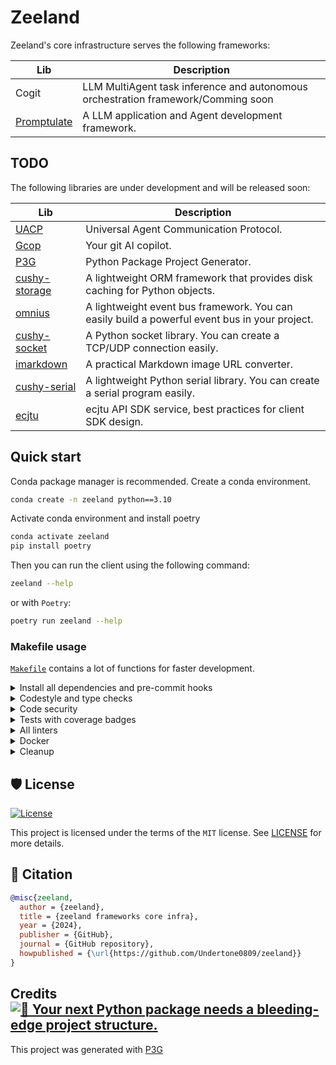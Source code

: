 # Zeeland

Zeeland's core infrastructure serves the following frameworks:

| Lib                                             | Description                                                                                             |
|--------------------------------------------------------------|---------------------------------------------------------------------------------------------------------|
| Cogit   | LLM MultiAgent task inference and autonomous orchestration framework/Comming soon                                                      |
| [Promptulate](https://github.com/Undertone0809/promptulate)   | A LLM application and Agent development framework.                                                      |


## TODO 

The following libraries are under development and will be released soon:

| Lib                                             | Description                                                                                             |
|--------------------------------------------------------------|---------------------------------------------------------------------------------------------------------|
| [UACP](https://github.com/Undertone0809/UACP)                 | Universal Agent Communication Protocol.                                                                  |
| [Gcop](https://github.com/Undertone0809/gcop)                 | Your git AI copilot.                                                                                   |
| [P3G](https://github.com/Undertone0809/P3G)                   | Python Package Project Generator.                                                                       |
| [cushy-storage](https://github.com/Undertone0809/cushy-storage) | A lightweight ORM framework that provides disk caching for Python objects.                             |
| [omnius](https://github.com/Undertone0809/omnius)             | A lightweight event bus framework. You can easily build a powerful event bus in your project.        |
| [cushy-socket](https://github.com/Undertone0809/cushy-socket) | A Python socket library. You can create a TCP/UDP connection easily.                                |
| [imarkdown](https://github.com/Undertone0809/imarkdown)       | A practical Markdown image URL converter.                                                               |
| [cushy-serial](https://github.com/Undertone0809/cushy-serial) | A lightweight Python serial library. You can create a serial program easily.                         |
| [ecjtu](https://github.com/Undertone0809/ecjtu)               | ecjtu API SDK service, best practices for client SDK design.                                           |


## Quick start

Conda package manager is recommended. Create a conda environment.

```bash
conda create -n zeeland python==3.10
```

Activate conda environment and install poetry

```bash
conda activate zeeland
pip install poetry
```

Then you can run the client using the following command:

```bash
zeeland --help
```

or with `Poetry`:

```bash
poetry run zeeland --help
```

### Makefile usage

[`Makefile`](https://github.com/Undertone0809/zeeland/blob/main/Makefile) contains a lot of functions for faster development.


<details>
<summary>Install all dependencies and pre-commit hooks</summary>
<p>

Install requirements:

```bash
make install
```

Pre-commit hooks coulb be installed after `git init` via

```bash
make pre-commit-install
```

</p>
</details>

<details>
<summary>Codestyle and type checks</summary>
<p>

Automatic formatting uses `ruff`.

```bash
make polish-codestyle

# or use synonym
make formatting
```

Codestyle checks only, without rewriting files:

```bash
make check-codestyle
```

> Note: `check-codestyle` uses `ruff` and `darglint` library

</p>
</details>

<details>
<summary>Code security</summary>
<p>

> If this command is not selected during installation, it cannnot be used.

```bash
make check-safety
```

This command launches `Poetry` integrity checks as well as identifies security issues with `Safety` and `Bandit`.

```bash
make check-safety
```

</p>
</details>

<details>
<summary>Tests with coverage badges</summary>
<p>

Run `pytest`

```bash
make test
```

</p>
</details>

<details>
<summary>All linters</summary>
<p>

Of course there is a command to run all linters in one:

```bash
make lint
```

the same as:

```bash
make check-codestyle && make test && make check-safety
```

</p>
</details>

<details>
<summary>Docker</summary>
<p>

```bash
make docker-build
```

which is equivalent to:

```bash
make docker-build VERSION=latest
```

Remove docker image with

```bash
make docker-remove
```

More information [about docker](https://github.com/Undertone0809/python-package-template/tree/main/%7B%7B%20cookiecutter.project_name%20%7D%7D/docker).

</p>
</details>

<details>
<summary>Cleanup</summary>
<p>
Delete pycache files

```bash
make pycache-remove
```

Remove package build

```bash
make build-remove
```

Delete .DS_STORE files

```bash
make dsstore-remove
```

Remove .mypycache

```bash
make mypycache-remove
```

Or to remove all above run:

```bash
make cleanup
```

</p>
</details>

## 🛡 License

[![License](https://img.shields.io/github/license/Undertone0809/zeeland)](https://github.com/Undertone0809/zeeland/blob/main/LICENSE)

This project is licensed under the terms of the `MIT` license. See [LICENSE](https://github.com/Undertone0809/zeeland/blob/main/LICENSE) for more details.

## 📃 Citation

```bibtex
@misc{zeeland,
  author = {zeeland},
  title = {zeeland frameworks core infra},
  year = {2024},
  publisher = {GitHub},
  journal = {GitHub repository},
  howpublished = {\url{https://github.com/Undertone0809/zeeland}}
}
```

## Credits [![🚀 Your next Python package needs a bleeding-edge project structure.](https://img.shields.io/badge/P3G-%F0%9F%9A%80-brightgreen)](https://github.com/Undertone0809/python-package-template)

This project was generated with [P3G](https://github.com/Undertone0809/P3G)
